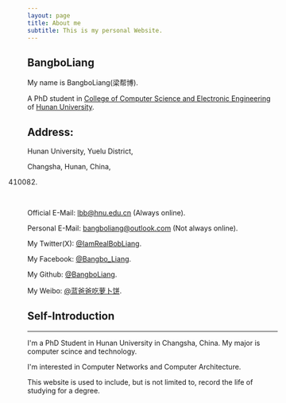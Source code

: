 ```yaml
---
layout: page
title: About me
subtitle: This is my personal Website.
---
```


## BangboLiang

My name is BangboLiang(梁帮博).

A PhD student in [College of Computer Science and Electronic Engineering](http://csee.hnu.edu.cn/) of [Hunan  University](http://www.hnu.edu.cn/).
## Address:

Hunan University, Yuelu District,

Changsha, Hunan, China,

410082.

&nbsp;

Official E-Mail: lbb@hnu.edu.cn (Always online).

Personal E-Mail: bangboliang@outlook.com (Not always online).

My Twitter(X): [@IamRealBobLiang](https://twitter.com/IamRealBobLiang).

My Facebook: [@Bangbo_Liang](https://www.facebook.com/profile.php?id=100083663814660).

My Github: [@BangboLiang](https://github.com/BangboLiang).

My Weibo: [@蓝爸爸吃萝卜饼](https://weibo.com/u/6385610743).

## Self-Introduction

***

I'm a PhD Student in Hunan University in Changsha, China. My major is computer scince and technology. 

I'm interested in Computer Networks and Computer Architecture.

This website is used to include, but is not limited to, record the life of studying for a degree.